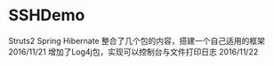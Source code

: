 # SSHDemo
Struts2 Spring Hibernate
整合了几个包的内容，搭建一个自己适用的框架
2016/11/21
增加了Log4j包，实现可以控制台与文件打印日志
2016/11/22

